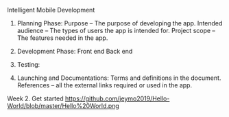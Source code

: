 Intelligent Mobile Development
1. Planning Phase:
 Purpose – The purpose of developing the app.
 Intended audience – The types of users the app is intended for.
Project scope – The features needed in the app.
2. Development Phase:
 Front end 
 Back end 

3. Testing:

4. Launching and Documentations:
Terms and definitions in the document.
References – all the external links required or used in the app.

Week 2. Get started
https://github.com/jeymo2019/Hello-World/blob/master/Hello%20World.png

